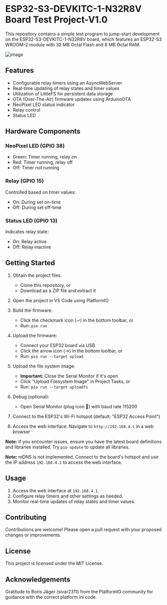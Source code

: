 # ESP32-S3-DEVKITC-1-N32R8V Board Test Project-V1.0

This repository contains a simple test program to jump-start development on the ESP32-S3-DEVKITC-1-N32R8V board, which features an ESP32-S3 WROOM-2 module with 32 MB Octal Flash and 8 MB Octal RAM.

![image](https://github.com/nzwildcode/ESP32-S3-DEVKITC-1-N32R8V-Board-Tester/assets/31437739/5980596e-ce0d-46d7-b74a-c25e3db13a7a)
## Features

- Configurable relay timers using an AsyncWebServer
- Real-time updating of relay states and timer values
- Utilization of LittleFS for persistent data storage
- OTA (Over-The-Air) firmware updates using ArduinoOTA
- NeoPixel LED status indicator
- Relay control
- Status LED

## Hardware Components

### NeoPixel LED (GPIO 38)

- Green: Timer running, relay on
- Red: Timer running, relay off
- Off: Timer not running

### Relay (GPIO 15)

Controlled based on timer values:
- On: During set on-time
- Off: During set off-time

### Status LED (GPIO 13)

Indicates relay state:
- On: Relay active
- Off: Relay inactive

## Getting Started

1. Obtain the project files:
   - Clone this repository, or
   - Download as a ZIP file and extract it

2. Open the project in VS Code using PlatformIO

3. Build the firmware:
   - Click the checkmark icon (✓) in the bottom toolbar, or
   - Run: `pio run`

4. Upload the firmware:
   - Connect your ESP32 board via USB
   - Click the arrow icon (→) in the bottom toolbar, or
   - Run: `pio run --target upload`

5. Upload the file system image:
   - **Important:** Close the Serial Monitor if it's open
   - Click "Upload Filesystem Image" in Project Tasks, or
   - Run: `pio run --target uploadfs`

6. Debug (optional):
   - Open Serial Monitor (plug icon 🔌) with baud rate 115200

7. Connect to the ESP32's Wi-Fi hotspot (default: "ESP32 Access Point")

8. Access the web interface: Navigate to `http://192.168.4.1` in a web browser

**Note:** If you encounter issues, ensure you have the latest board definitions and libraries installed. Try `pio update` to update all libraries.

**Note:** mDNS is not implemented. Connect to the board's hotspot and use the IP address `192.168.4.1` to access the web interface.

## Usage

1. Access the web interface at `192.168.4.1`.
2. Configure relay timers and other settings as needed.
3. Monitor real-time updates of relay states and timer values.

## Contributing

Contributions are welcome! Please open a pull request with your proposed changes or improvements.

## License

This project is licensed under the MIT License.  

## Acknowledgements

Gratitude to Boris Jäger (sivar2311) from the PlatformIO community for guidance with the correct platform.ini code.
